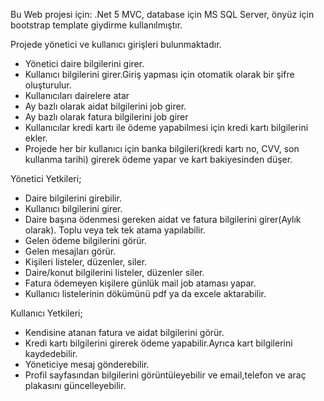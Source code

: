 Bu Web projesi için: .Net 5 MVC, database için MS SQL Server, önyüz için bootstrap template giydirme kullanılmıştır.

Projede yönetici ve kullanıcı girişleri bulunmaktadır.
- Yönetici daire bilgilerini girer.
- Kullanıcı bilgilerini girer.Giriş yapması için otomatik olarak bir şifre oluşturulur. 
- Kullanıcıları dairelere atar
- Ay bazlı olarak aidat bilgilerini job girer.
- Ay bazlı olarak fatura bilgilerini job girer
- Kullanıcılar kredi kartı ile ödeme yapabilmesi için kredi kartı bilgilerini ekler.
- Projede her bir kullanıcı için banka bilgileri(kredi kartı no, CVV, son kullanma tarihi) girerek ödeme yapar ve kart bakiyesinden düşer.

Yönetici Yetkileri;
- Daire bilgilerini girebilir.
- Kullanıcı bilgilerini girer.
- Daire başına ödenmesi gereken aidat ve fatura bilgilerini girer(Aylık olarak). Toplu veya tek tek atama yapılabilir.
- Gelen ödeme bilgilerini görür.
- Gelen mesajları görür.
- Kişileri listeler, düzenler, siler.
- Daire/konut bilgilerini listeler, düzenler siler.
- Fatura ödemeyen kişilere günlük mail job ataması yapar.
- Kullanıcı listelerinin dökümünü pdf ya da excele aktarabilir.

Kullanıcı Yetkileri;
- Kendisine atanan fatura ve aidat bilgilerini görür.
- Kredi kartı bilgilerini girerek ödeme yapabilir.Ayrıca kart bilgilerini kaydedebilir.
- Yöneticiye mesaj gönderebilir.
- Profil sayfasından bilgilerini görüntüleyebilir ve email,telefon ve araç plakasını güncelleyebilir.
